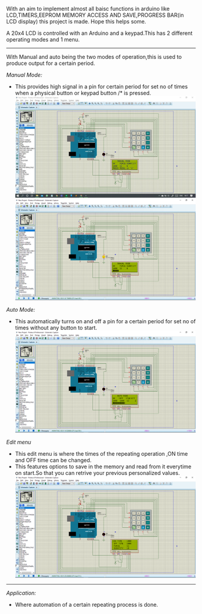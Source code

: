 With an aim to implement almost all baisc functions in arduino like LCD,TIMERS,EEPROM MEMORY ACCESS AND SAVE,PROGRESS BAR(in LCD display) this project is made.
Hope this helps some.

A 20x4 LCD is controlled with an Arduino and a keypad.This has 2 different operating modes and 1 menu.
___
With Manual and auto being the two modes of operation,this is used to produce output for a certain period.

*Manual Mode:*
* This provides high signal in a pin for certain period for set no of times when a physical button or keypad button /* is pressed.
![Manualmode snip](https://github.com/ashwin-ar/LCD_Menu/blob/master/Screenshots/Manualmode_snip.jpg)
![Manualmode snip2](https://github.com/ashwin-ar/LCD_Menu/blob/master/Screenshots/Manualmode_snip2.png)

*Auto Mode:*
* This automatically turns on and off a pin for a certain period for set no of times without any button to start.
![Automode snip](https://github.com/ashwin-ar/LCD_Menu/blob/master/Screenshots/Automode_snip.png)

*Edit menu*
* This edit menu is where the times of the repeating operation ,ON time and OFF time can be changed.
* This features options to save in the memory and read from it everytime on start.So that you can retrive your previous personalized values.
![Editmenu snip](https://github.com/ashwin-ar/LCD_Menu/blob/master/Screenshots/Editmenu_snip.png)
---
*Application:*
* Where automation of a certain repeating process is done.
